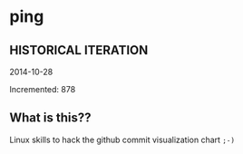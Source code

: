 # ping

## HISTORICAL ITERATION
2014-10-28

Incremented: 878

## What is this?? 
Linux skills to hack the github commit visualization chart `;-)`
